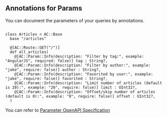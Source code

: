 ## Annotations for Params

You can document the parameters of your queries by annotations.

```crystal

class Articles < AC::Base
  base "/articles"

  @[AC::Route::GET("/")]
  def all_articles(
    @[AC::Param::Info(description: "Filter by tag:", example: "AngularJS", required: false)] tag : String?,
    @[AC::Param::Info(description: "Filter by author:", example: "jake", require: false)] author : String?,
    @[AC::Param::Info(description: "Favorited by user:", example: "jake", require: false)] favorited : String?,
    @[AC::Param::Info(description: "Limit number of articles (default is 20):", example: "20", require: false)] limit : UInt32?,
    @[AC::Param::Info(description: "Offset/skip number of articles (default is 0):", example: "0", require: false)] offset : UInt32?,
  )

```

You can refer to [Parameter OpenAPI Specification](https://spec.openapis.org/oas/v3.1.0#parameter-object)
